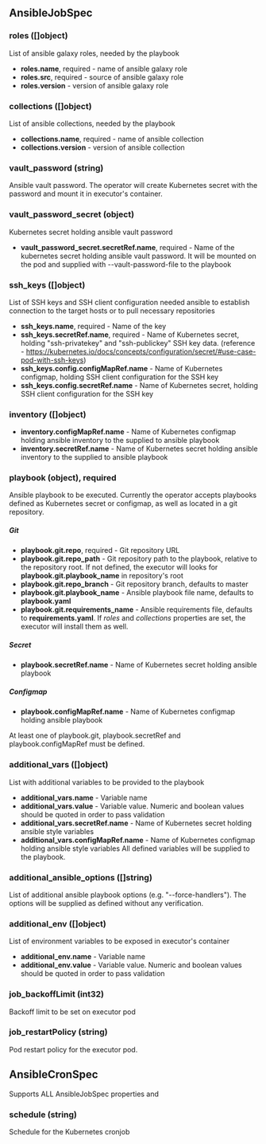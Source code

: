 ## AnsibleJobSpec
### roles ([]object)
List of ansible galaxy roles, needed by the playbook
- **roles.name**, required - name of ansible galaxy role
- **roles.src**, required - source of ansible galaxy role
- **roles.version** - version of ansible galaxy role
### collections ([]object)
List of ansible collections, needed by the playbook
- **collections.name**, required - name of ansible collection
- **collections.version** - version of ansible collection
### vault_password (string)
Ansible vault password. The operator will create Kubernetes secret with the password and mount it in executor's container.
### vault_password_secret (object)
Kubernetes secret holding ansible vault password
- **vault_password_secret.secretRef.name**, required - Name of the kubernetes secret holding ansible vault password. It will be mounted on the pod and supplied with --vault-password-file to the playbook
### ssh_keys ([]object)
List of SSH keys and SSH client configuration needed ansible to establish connection to the target hosts or to pull necessary repositories
- **ssh_keys.name**, required - Name of the key
- **ssh_keys.secretRef.name**, required - Name of Kubernetes secret, holding "ssh-privatekey" and "ssh-publickey" SSH key data. (reference - https://kubernetes.io/docs/concepts/configuration/secret/#use-case-pod-with-ssh-keys)
- **ssh_keys.config.configMapRef.name** - Name of Kubernetes configmap, holding SSH client configuration for the SSH key
- **ssh_keys.config.secretRef.name** - Name of Kubernetes secret, holding SSH client configuration for the SSH key
### inventory ([]object)
- **inventory.configMapRef.name** - Name of Kubernetes configmap holding ansible inventory to the supplied to ansible playbook
- **inventory.secretRef.name** - Name of Kubernetes secret holding ansible inventory to the supplied to ansible playbook
### playbook (object), required
Ansible playbook to be executed. Currently the operator accepts playbooks defined as Kubernetes secret or configmap, as well as located in a git repository.
##### Git
- **playbook.git.repo**, required - Git repository URL
- **playbook.git.repo_path** - Git repository path to the playbook, relative to the repository root. If not defined, the executor will looks for **playbook.git.playbook_name** in repository's root
- **playbook.git.repo_branch** - Git repository branch, defaults to master
- **playbook.git.playbook_name** - Ansible playbook file name, defaults to **playbook.yaml**
- **playbook.git.requirements_name** - Ansible requirements file, defaults to **requirements.yaml**. If *roles* and *collections* properties are set, the executor will install them as well.
##### Secret
- **playbook.secretRef.name** - Name of Kubernetes secret holding ansible playbook
##### Configmap
- **playbook.configMapRef.name** - Name of Kubernetes configmap holding ansible playbook

At least one of playbook.git, playbook.secretRef and playbook.configMapRef must be defined.
### additional_vars ([]object)
List with additional variables to be provided to the playbook
- **additional_vars.name** - Variable name
- **additional_vars.value** - Variable value. Numeric and boolean values should be quoted in order to pass validation
- **additional_vars.secretRef.name** - Name of Kubernetes secret holding ansible style variables
- **additional_vars.configMapRef.name** - Name of Kubernetes configmap holding ansible style variables
All defined variables will be supplied to the playbook.
### additional_ansible_options ([]string)
List of additional ansible playbook options (e.g. "--force-handlers"). The options will be supplied as defined without any verification.
### additional_env ([]object)
List of environment variables to be exposed in executor's container
- **additional_env.name** - Variable name
- **additional_env.value** - Variable value. Numeric and boolean values should be quoted in order to pass validation
### job_backoffLimit (int32)
Backoff limit to be set on executor pod
### job_restartPolicy (string)
Pod restart policy for the executor pod.

## AnsibleCronSpec
Supports ALL AnsibleJobSpec properties and
### schedule (string)
Schedule for the Kubernetes cronjob
